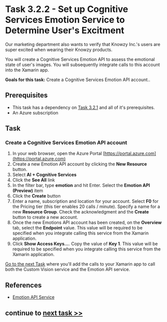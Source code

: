 # Task 3.2.2 - Set up Cognitive Services Emotion Service to Determine User's Excitment

Our marketing department also wants to verify that Knowzy Inc.'s users are super excited when wearing their Knowzy products. 

You will create a Cognitive Services Emotion API to assess the emotional state of user's images. You will subsequently integrate calls to this account into the Xamarin app.

**Goals for this task:** Create a Cognitive Services Emotion API account..

## Prerequisites

* This task has a dependency on [Task 3.2.1](321_CustomVisionService.md) and all of it's prerequisites.
* An Azure subscription

## Task

### Create a Cognitive Services **Emotion API** account

1. In your web browser, open the Azure Portal [https://portal.azure.com](https://portal.azure.com)
2. Create a new Emotion API account by clicking the **New Resource** button.
3. Select **AI + Cognitive Services**
4. Click the **See All** link
5. In the filter bar, type **emotion** and hit Enter. Select the **Emotion API (Preview)** item
6. Click the **Create** button
7. Enter a name, subscription and location for your account. Select **F0** for the Pricing tier (this tier enables 20 calls / minute). Specify a name for a new **Resource Group**. Check the acknowledgment and the **Create** button to create a new account.
8. Once the new Emotions API account has been created, on the **Overview** tab, select the **Endpoint** value. This value will be required to be specified when you integrate calling this service from the Xamarin application.
9. Click **Show Access Keys...**. Copy the value of **Key 1**. This value will be required to be specified when you integrate calling this service from the Xamarin application.

[Go to the next Task](323_IntegrateCogSvc.md) where you'll add the calls to your Xamarin app to call both the Custom Vision service and the Emotion API service.

## References

* [Emotion API Service](https://azure.microsoft.com/en-us/services/cognitive-services/emotion)


## continue to [next task >> ](323_IntegrateCogSvc.md)
